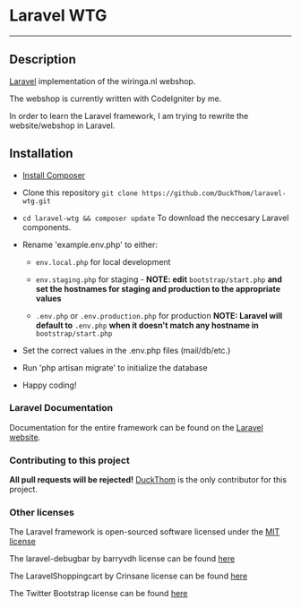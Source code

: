 # Laravel WTG

* * *

## Description

[Laravel](http://laravel.com/) implementation of the wiringa.nl webshop.

The webshop is currently written with CodeIgniter by me.

In order to learn the Laravel framework, I am trying to rewrite the website/webshop in Laravel.

## Installation

* [Install Composer](https://getcomposer.org)

* Clone this repository `git clone https://github.com/DuckThom/laravel-wtg.git`

* `cd laravel-wtg && composer update` To download the neccesary Laravel components.

* Rename 'example.env.php' to either:

    * `env.local.php` for local development
    
    * `env.staging.php` for staging - **NOTE: edit** `bootstrap/start.php` **and set the hostnames for staging and production to the appropriate values**
    
    * `.env.php` or `.env.production.php` for production **NOTE: Laravel will default to** `.env.php` **when it doesn't match any hostname in** `bootstrap/start.php`
    
* Set the correct values in the .env.php files (mail/db/etc.)

* Run 'php artisan migrate' to initialize the database

* Happy coding!

### Laravel Documentation

Documentation for the entire framework can be found on the [Laravel website](http://laravel.com/docs).

### Contributing to this project

**All pull requests will be rejected!**
[DuckThom](https://github.com/DuckThom) is the only contributor for this project.

### Other licenses

The Laravel framework is open-sourced software licensed under the [MIT license](http://opensource.org/licenses/MIT)

The laravel-debugbar by barryvdh license can be found [here](https://github.com/barryvdh/laravel-debugbar/blob/master/LICENSE)

The LaravelShoppingcart by Crinsane license can be found [here](https://github.com/Crinsane/LaravelShoppingcart/blob/master/LICENSE)

The Twitter Bootstrap license can be found [here](https://github.com/twbs/bootstrap/blob/master/LICENSE)